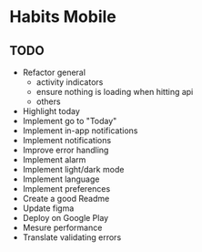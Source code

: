 # Habits Mobile

## TODO

- Refactor general
  - activity indicators
  - ensure nothing is loading when hitting api
  - others
- Highlight today
- Implement go to "Today"
- Implement in-app notifications
- Implement notifications
- Improve error handling
- Implement alarm
- Implement light/dark mode
- Implement language
- Implement preferences
- Create a good Readme
- Update figma
- Deploy on Google Play
- Mesure performance
- Translate validating errors
